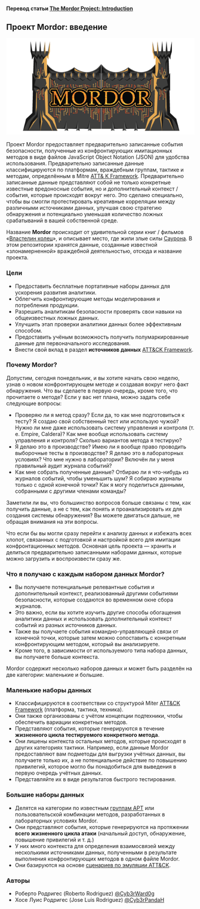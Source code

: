 #### Перевод статьи [The Mordor Project: Introduction](https://mordordatasets.com/introduction.html)
## Проект Mordor: введение
![Logo](https://github.com/l1c3t/RuInfoSec/blob/master/%D0%BF%D0%B5%D1%80%D0%B5%D0%B2%D0%BE%D0%B4%D1%8B/Mordor/The%20Mordor%20Project/Pictures/%D0%92%D0%B2%D0%B5%D0%B4%D0%B5%D0%BD%D0%B8%D0%B5%20Mordor/mordor-logo.png)

Проект Mordor предоставляет предварительно записанные события безопасности, полученные из конфронтирующих имитационных методов в виде файлов JavaScript Object Notation (JSON) для удобства использования. Предварительно записанные данные классифицируются по платформам, враждебным группам, тактике и методам, определённым в Mitre [ATT& K Framework](https://attack.mitre.org/). Предварительно записанные данные представляют собой не только конкретные известные вредоносные события, но и дополнительный контекст / события, которые происходят вокруг него. Это сделано специально, чтобы вы смогли протестировать креативные корреляции между различными источниками данных, улучшая свою стратегию обнаружения и потенциально уменьшая количество ложных срабатываний в вашей собственной среде.

Название **Mordor** происходит от удивительной серии книг / фильмов «[Властелин колец](https://en.wikipedia.org/wiki/The_Lord_of_the_Rings_(film_series))», и описывает место, где жили злые силы [Саурона](https://en.wikipedia.org/wiki/Sauron). В этом репозитории хранятся данные, созданные известной «злонамерненной» враждебной деятельностью, отсюда и название проекта.
### Цели
- Предоставить бесплатные портативные наборы данных для ускорения развития аналитики.
- Облегчить конфронтирующие методы моделирования и потребления продукции.
- Разрешить аналитикам безопасности проверять свои навыки на общеизвестных ложных данных.
- Улучшить этап проверки аналитики данных более эффективным способом.
- Предоставить учёным возможность получить полумаркированные данные для первоначального исследования.
- Внести свой вклад в раздел **источников данных** [ATT&CK Framework](https://attack.mitre.org/).
### Почему Mordor?
Допустим, сегодня понедельник, и вы хотите начать свою неделю, узнав о новом конфронтирующем методе и создавая вокруг него факт обнаружения. Что вы сделаете в первую очередь, кроме того, что прочитаете о методе? Если у вас нет плана, можно задать себе следующие вопросы:
- Проверяю ли я метод сразу? Если да, то как мне подготовиться к тесту? Я создаю свой собственный тест или использую чужой? Нужно ли мне даже использовать систему управления и контроля (т. е. Empire, Caldera)? Как мне вообще использовать систему управления и контроля? Сколько вариантов метода я тестирую?
- Я делаю это в производстве? Имею ли я вообще право проводить выборочные тесты в производстве? Я делаю это в лабораторных условиях? Что мне нужно в лаборатории? Включён ли у меня правильный аудит журнала событий?
- Как мне собрать полученные данные? Отбираю ли я что-нибудь из журналов событий, чтобы уменьшить шум? Я собираю журналы только с одной конечной точки? Как я могу поделиться данными, собранными с другими членами команды?

Заметили ли вы, что большинство вопросов больше связаны с тем, как получить данные, а не с тем, как понять и проанализировать их для создания системы обнаружения? Вы можете двигаться дальше, не обращая внимания на эти вопросы.

Что если бы вы могли сразу перейти к анализу данных и избежать всех хлопот, связанных с подготовкой и настройкой всего для имитации конфронтационных методов. Основная цель проекта — хранить и делиться предварительно записанными наборами данных, которые можно загрузить и воспроизвести сразу же.

### Что я получаю с каждым набором данных Mordor?
- Вы получаете потенциальные релевантные события и дополнительный контекст, реализованный другими событиями безопасности, которые создаются во временном окне сбора журналов.
- Это важно, если вы хотите изучить другие способы обогащения аналитики данных и использовать дополнительный контекст событий из разных источников данных.
- Также вы получаете события командно-управляющей связи от конечной точки, которые затем можно сопоставить с конкретным конфронтирующим методом, который вы анализируете.
- Кроме того, в зависимости от используемого типа набора данных, вы получаете больше контекста.

Mordor содержит несколько наборов данных и может быть разделён на две категории: маленькие и большие.
### Маленькие наборы данных
- Классифицируются в соответствии со структурой Miter [ATT&CK Framework](https://attack.mitre.org/) (платформа, тактика, техника).
- Они также организованы с учётом концепции подтехники, чтобы обеспечить вариации конкретных методов.
- Представляют события, которые генерируются в течение **жизненного цикла тестируемого конкретного метода**.
- Они лишены контекста остальных методов, которые происходят в других категориях тактики. Например, если данные Mordor предоставляют вам подметоды для выгрузки учётных данных, вы получаете только их, а не потенциальное действие по повышению привилегий, которое могло бы понадобиться для выведения в первую очередь учётных данных.
- Представляйте их в виде результатов быстрого тестирования.
### Большие наборы данных
- Делятся на категории по известным [группам APT](https://attack.mitre.org/groups/) или пользовательской комбинации методов, разработанных в лабораторных условиях Mordor.
- Они представляют события, которые генерируются на протяжении **всего жизненного цикла атаки** (начальный доступ, обнаружение, повышение привилегий и т. д.)
- У них много контекста для определения взаимосвязей между несколькими источниками данных, полученными в результате выполнения конфронтирующих методов в одном файле Mordor.
- Они базируются на основе [сценариев по эмуляции ATT&CK](https://attackevals.mitre.org/evaluations.html#).
### Авторы
- Роберто Родригес (Roberto Rodriguez) [@Cyb3rWard0g](https://twitter.com/Cyb3rWard0g)
- Хосе Луис Родригес (Jose Luis Rodriguez) [@Cyb3rPandaH](https://twitter.com/Cyb3rPandaH)
